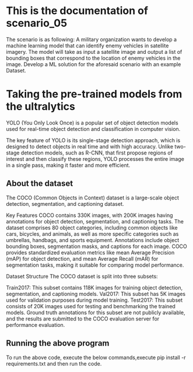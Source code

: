 # This is the documentation of scenario_05

The scenario is as following:
  A military organization wants to develop a machine learning model that can identify enemy
  vehicles in satellite imagery. The model will take as input a satellite image and output a list
  of bounding boxes that correspond to the location of enemy vehicles in the image. Develop
  a ML solution for the aforesaid scenario with an example Dataset.

# Taking the pre-trained models from the ultralytics
YOLO (You Only Look Once) is a popular set of object detection models used for real-time object detection and classification in computer vision.

The key feature of YOLO is its single-stage detection approach, which is designed to detect objects in real time and with high accuracy. Unlike two-stage detection models, such as R-CNN, that first propose regions of interest and then classify these regions, YOLO processes the entire image in a single pass, making it faster and more efficient.



## About the dataset
The COCO (Common Objects in Context) dataset is a large-scale object detection, segmentation, and captioning dataset.

Key Features
COCO contains 330K images, with 200K images having annotations for object detection, segmentation, and captioning tasks.
The dataset comprises 80 object categories, including common objects like cars, bicycles, and animals, as well as more specific categories such as umbrellas, handbags, and sports equipment.
Annotations include object bounding boxes, segmentation masks, and captions for each image.
COCO provides standardized evaluation metrics like mean Average Precision (mAP) for object detection, and mean Average Recall (mAR) for segmentation tasks, making it suitable for comparing model performance.

Dataset Structure
The COCO dataset is split into three subsets:

Train2017: This subset contains 118K images for training object detection, segmentation, and captioning models.
Val2017: This subset has 5K images used for validation purposes during model training.
Test2017: This subset consists of 20K images used for testing and benchmarking the trained models. Ground truth annotations for this subset are not publicly available, and the results are submitted to the COCO evaluation server for performance evaluation.


## Running the above program
To run the above code, execute the below commands,execute pip install -r requirements.txt and then run the code.

